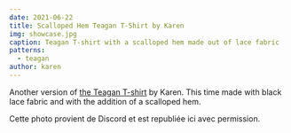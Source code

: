 ```yaml
---
date: 2021-06-22
title: Scalloped Hem Teagan T-Shirt by Karen
img: showcase.jpg
caption: Teagan T-shirt with a scalloped hem made out of lace fabric
patterns:
  - teagan
author: karen
---
```


Another version of [the Teagan T-shirt](/designs/teagan/) by Karen. This time made with black lace fabric and with the addition of a scalloped hem.

<Note>
Cette photo provient de Discord et est republiée ici avec permission.
</Note>
